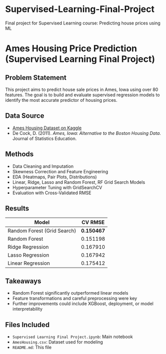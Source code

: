 # Supervised-Learning-Final-Project
Final project for Supervised Learning course: Predicting house prices using ML

# Ames Housing Price Prediction (Supervised Learning Final Project)

## Problem Statement
This project aims to predict house sale prices in Ames, Iowa using over 80 features. The goal is to build and evaluate supervised regression models to identify the most accurate predictor of housing prices.

## Data Source
- [Ames Housing Dataset on Kaggle](https://www.kaggle.com/datasets/shashanknecrothapa/ames-housing-dataset)
- De Cock, D. (2011). *Ames, Iowa: Alternative to the Boston Housing Data*. Journal of Statistics Education.

## Methods
- Data Cleaning and Imputation
- Skewness Correction and Feature Engineering
- EDA (Heatmaps, Pair Plots, Distributions)
- Linear, Ridge, Lasso and Random Forest, RF Grid Search Models
- Hyperparameter Tuning with GridSearchCV
- Evaluation with Cross-Validated RMSE

## Results
| Model                       |   CV RMSE |
|-----------------------------|-----------|
| Random Forest (Grid Search) |  **0.150467** |
| Random Forest               |  0.151198 |
| Ridge Regression            |  0.167910 |
| Lasso Regression            |  0.167942 |
| Linear Regression           |  0.175412 |

## Takeaways
- Random Forest significantly outperformed linear models
- Feature transformations and careful preprocessing were key
- Further improvements could include XGBoost, deployment, or model interpretability

## Files Included
- `Supervised Learning Final Project.ipynb`: Main notebook
- `AmesHousing.csv`: Dataset used for modeling
- `README.md`: This file
